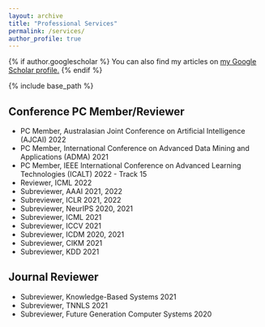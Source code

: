 ```yaml
---
layout: archive
title: "Professional Services"
permalink: /services/
author_profile: true
---
```


{% if author.googlescholar %}
  You can also find my articles on <u><a href="{{author.googlescholar}}">my Google Scholar profile</a>.</u>
{% endif %}

{% include base_path %}

<!-- {% for post in site.publications reversed %}
  {% include archive-single.html %}
{% endfor %} -->

Conference PC Member/Reviewer
----
* PC Member, Australasian Joint Conference on Artificial Intelligence (AJCAI) 2022
* PC Member, International Conference on Advanced Data Mining and Applications (ADMA) 2021
* PC Member, IEEE International Conference on Advanced Learning Technologies (ICALT) 2022 - Track 15
* Reviewer, ICML 2022
* Subreviewer, AAAI 2021, 2022 
* Subreviewer, ICLR 2021, 2022 
* Subreviewer, NeurIPS 2020, 2021
* Subreviewer, ICML 2021
* Subreviewer, ICCV 2021
* Subreviewer, ICDM 2020, 2021
* Subreviewer, CIKM 2021
* Subreviewer, KDD 2021

Journal Reviewer
----
* Subreviewer, Knowledge-Based Systems 2021
* Subreviewer, TNNLS 2021
* Subreviewer, Future Generation Computer Systems 2020
